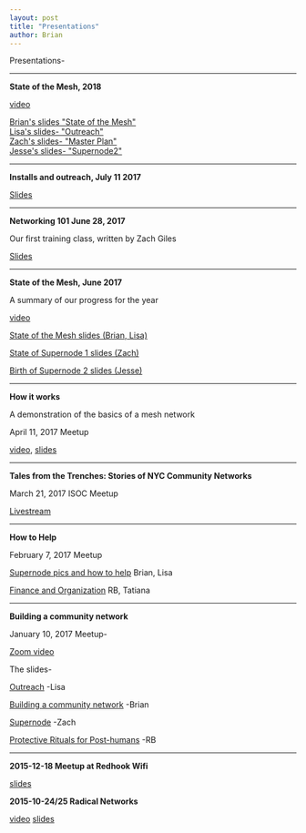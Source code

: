 ```yaml
---
layout: post
title: "Presentations"
author: Brian
---
```

Presentations-

***
**State of the Mesh, 2018**

[video](https://youtu.be/ykOqIh5Mt4Y)

[Brian's slides "State of the Mesh"](https://goo.gl/cSQWbe)  
[Lisa's slides- "Outreach"](https://goo.gl/uGD2yp)  
[Zach's slides- "Master Plan"](https://goo.gl/tX412L)  
[Jesse's slides- "Supernode2"](https://goo.gl/X8P6sE)  

***
**Installs and outreach, July 11 2017**

[Slides](https://goo.gl/GgBxyv)

***

**Networking 101 June 28, 2017**

Our first training class, written by Zach Giles

[Slides](https://goo.gl/i9Asx4)

***
**State of the Mesh, June 2017**

A summary of our progress for the year

[video](https://www.youtube.com/watch?v=b1VeiMKdApE)

[State of the Mesh slides (Brian, Lisa)](https://goo.gl/Ff9aZB)

[State of Supernode 1 slides (Zach)](https://goo.gl/RdNhRh)

[Birth of Supernode 2 slides (Jesse)](https://goo.gl/BdMpJZ)

***

**How it works**

A demonstration of the basics of a mesh network

April 11, 2017 Meetup

[video](https://youtu.be/D27BW2qGQrE),  [slides](https://goo.gl/w06f7M)

***

**Tales from the Trenches: Stories of NYC Community Networks**


March 21, 2017 ISOC Meetup

[Livestream](https://livestream.com/internetsociety/trenches/images/152258146)

***

**How to Help**

February 7, 2017 Meetup

[Supernode pics and how to help](https://goo.gl/Zq5nDE) Brian, Lisa

[Finance and Organization](http://slides.com/arebe/finance#/) RB, Tatiana

***

**Building a community network**

January 10, 2017 Meetup- 

[Zoom video](https://youtu.be/lLIoFtJpv-w)

The slides- 

[Outreach](https://goo.gl/qjfa5T) -Lisa

[Building a community network](https://goo.gl/K9kI7X) -Brian

[Supernode](https://goo.gl/5XLB2c) -Zach

[Protective Rituals for Post-humans](http://slides.com/arebe/protective-rituals) -RB

***

**2015-12-18 Meetup at Redhook Wifi**

[slides](https://prezi.com/y0hvz3fn5dwz/view/)

**2015-10-24/25 Radical Networks**

[video](https://livestream.com/internetsociety/radicalnetworks/videos/102833124) [slides](https://prezi.com/bh9c_yvoc-xw/view/)